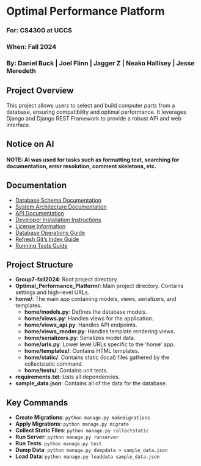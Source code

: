 # Optimal Performance Platform

### **For:** CS4300 at UCCS
### **When:** Fall 2024
### **By:** Daniel Buck | Joel Flinn | Jagger Z | Neako Hallisey | Jesse Meredeth

## Project Overview
This project allows users to select and build computer parts from a database, ensuring compatibility and optimal performance. It leverages Django and Django REST Framework to provide a robust API and web interface.

## Notice on AI
#### NOTE: AI was used for tasks such as formatting text, searching for documentation, error resolution, comment skeletons, etc.

## Documentation
- [Database Schema Documentation](docs/database_schema.md)
- [System Architecture Documentation](docs/system_architecture.md)
- [API Documentation](docs/api_documentation.md)
- [Developer Installation Instructions](docs/developer_installation.md)
- [License Information](docs/license_information.md)
- [Database Operations Guide](docs/database_operations.md)
- [Refresh Git’s Index Guide](docs/refresh_git_index.md)
- [Running Tests Guide](docs/running_tests.md)

## Project Structure
- **Group7-fall2024**: Root project directory.
- **Optimal_Performance_Platform/**: Main project directory. Contains settings and high-level URLs.
- **home/**: The main app containing models, views, serializers, and templates.
  - **home/models.py**: Defines the database models.
  - **home/views.py**: Handles views for the application.
  - **home/views_api.py**: Handles API endpoints.
  - **home/views_render.py**: Handles template rendering views.
  - **home/serializers.py**: Serializes model data.
  - **home/urls.py**: Lower level URLs specific to the 'home' app.
  - **home/templates/**: Contains HTML templates.
  - **home/static/**: Contains static (local) files gathered by the collectstatic command.
  - **home/tests/**: Contains unit tests.
- **requirements.txt**: Lists all dependencies.
- **sample_data.json**: Contains all of the data for the database.

## Key Commands
- **Create Migrations**: `python manage.py makemigrations`
- **Apply Migrations**: `python manage.py migrate`
- **Collect Static Files**: `python manage.py collectstatic`
- **Run Server**: `python manage.py runserver`
- **Run Tests**: `python manage.py test`
- **Dump Data**: `python manage.py dumpdata > sample_data.json`
- **Load Data**: `python manage.py loaddata sample_data.json`
